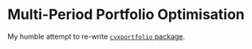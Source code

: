 # Multi-Period Portfolio Optimisation

My humble attempt to re-write [`cvxportfolio` package](https://github.com/cvxgrp/cvxportfolio).
